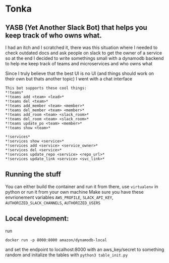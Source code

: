 # Tonka 
## YASB (Yet Another Slack Bot) that helps you keep track of who owns what.

I had an itch and I scratched it, there was this situation where I needed to check outdated docs and ask people on slack to get the owner of a service so at the end I decided to write somethings small with a dynamodb backend to help me keep track of teams and microservices and who owns what

Since I truly believe that the best UI is no UI (and things should work on their own but thats another topic) I went with a chat interface 

```
This bot supports these cool things:
*!teams*                                           
*!teams add <team> <lead>*                    
*!teams del <team>*                           
*!teams add_member <team> <member>*         
*!teams del_member <team> <member>*         
*!teams add_room <team> <slack_room>*     
*!teams del_room <team> <slack_room>*     
*!teams update_po <team> <member>*      
*!teams show <team>*                      

*!services*                               
*!services show <service>*                
*!services add <service> <service_owner>* 
*!services del <service>*                 
*!services update_repo <service> <repo_url>*  
*!services update_link <service> <svc_link>*  

```

## Running the stuff
You can either build the container and run it from there, use `virtualenv` in python or run it from your own machine 
Make sure you have these envrionement variables `AWS_PROFILE`, `SLACK_API_KEY`, `AUTHORIZED_SLACK_CHANNELS`, `AUTHORIZED_USERS` 

## Local development:
run 
```
docker run -p 8000:8000 amazon/dynamodb-local
```
and set the endpoint to localhost:8000 with an aws_key/secret to something random and initalize the tables with `python3 table_init.py` 
